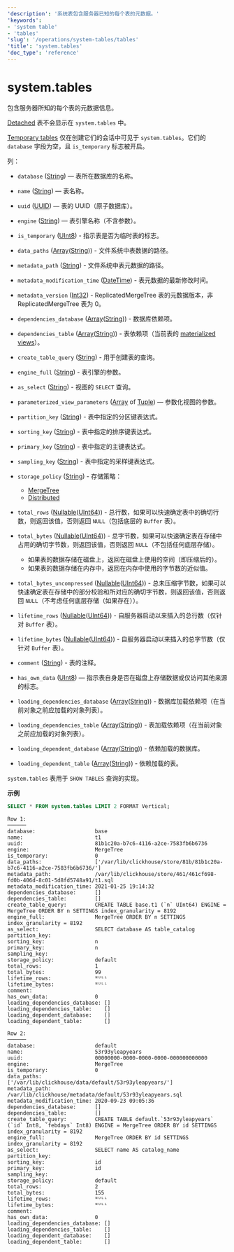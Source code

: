 ```yaml
---
'description': '系统表包含服务器已知的每个表的元数据。'
'keywords':
- 'system table'
- 'tables'
'slug': '/operations/system-tables/tables'
'title': 'system.tables'
'doc_type': 'reference'
---
```



# system.tables

包含服务器所知的每个表的元数据信息。

[Detached](../../sql-reference/statements/detach.md) 表不会显示在 `system.tables` 中。

[Temporary tables](../../sql-reference/statements/create/table.md#temporary-tables) 仅在创建它们的会话中可见于 `system.tables`。它们的 `database` 字段为空，且 `is_temporary` 标志被开启。

列：

- `database` ([String](../../sql-reference/data-types/string.md)) — 表所在数据库的名称。

- `name` ([String](../../sql-reference/data-types/string.md)) — 表名称。

- `uuid` ([UUID](../../sql-reference/data-types/uuid.md)) — 表的 UUID（原子数据库）。

- `engine` ([String](../../sql-reference/data-types/string.md)) — 表引擎名称（不含参数）。

- `is_temporary` ([UInt8](../../sql-reference/data-types/int-uint.md)) - 指示表是否为临时表的标志。

- `data_paths` ([Array](../../sql-reference/data-types/array.md)([String](../../sql-reference/data-types/string.md))) - 文件系统中表数据的路径。

- `metadata_path` ([String](../../sql-reference/data-types/string.md)) - 文件系统中表元数据的路径。

- `metadata_modification_time` ([DateTime](../../sql-reference/data-types/datetime.md)) - 表元数据的最新修改时间。

- `metadata_version` ([Int32](../../sql-reference/data-types/int-uint.md)) - ReplicatedMergeTree 表的元数据版本，非 ReplicatedMergeTree 表为 0。

- `dependencies_database` ([Array](../../sql-reference/data-types/array.md)([String](../../sql-reference/data-types/string.md))) - 数据库依赖项。

- `dependencies_table` ([Array](../../sql-reference/data-types/array.md)([String](../../sql-reference/data-types/string.md))) - 表依赖项（当前表的 [materialized views](/sql-reference/statements/create/view#materialized-view)）。

- `create_table_query` ([String](../../sql-reference/data-types/string.md)) - 用于创建表的查询。

- `engine_full` ([String](../../sql-reference/data-types/string.md)) - 表引擎的参数。

- `as_select` ([String](../../sql-reference/data-types/string.md)) - 视图的 `SELECT` 查询。

- `parameterized_view_parameters` ([Array](../../sql-reference/data-types/array.md) of [Tuple](../../sql-reference/data-types/tuple.md)) — 参数化视图的参数。

- `partition_key` ([String](../../sql-reference/data-types/string.md)) - 表中指定的分区键表达式。

- `sorting_key` ([String](../../sql-reference/data-types/string.md)) - 表中指定的排序键表达式。

- `primary_key` ([String](../../sql-reference/data-types/string.md)) - 表中指定的主键表达式。

- `sampling_key` ([String](../../sql-reference/data-types/string.md)) - 表中指定的采样键表达式。

- `storage_policy` ([String](../../sql-reference/data-types/string.md)) - 存储策略：

  - [MergeTree](../../engines/table-engines/mergetree-family/mergetree.md#table_engine-mergetree-multiple-volumes)
  - [Distributed](/engines/table-engines/special/distributed)

- `total_rows` ([Nullable](../../sql-reference/data-types/nullable.md)([UInt64](../../sql-reference/data-types/int-uint.md))) - 总行数，如果可以快速确定表中的确切行数，则返回该值，否则返回 `NULL`（包括底层的 `Buffer` 表）。

- `total_bytes` ([Nullable](../../sql-reference/data-types/nullable.md)([UInt64](../../sql-reference/data-types/int-uint.md))) - 总字节数，如果可以快速确定表在存储中占用的确切字节数，则返回该值，否则返回 `NULL`（不包括任何底层存储）。

  - 如果表的数据存储在磁盘上，返回在磁盘上使用的空间（即压缩后的）。
  - 如果表的数据存储在内存中，返回在内存中使用的字节数的近似值。

- `total_bytes_uncompressed` ([Nullable](../../sql-reference/data-types/nullable.md)([UInt64](../../sql-reference/data-types/int-uint.md))) - 总未压缩字节数，如果可以快速确定表在存储中的部分校验和所对应的确切字节数，则返回该值，否则返回 `NULL`（不考虑任何底层存储（如果存在））。

- `lifetime_rows` ([Nullable](../../sql-reference/data-types/nullable.md)([UInt64](../../sql-reference/data-types/int-uint.md))) - 自服务器启动以来插入的总行数（仅针对 `Buffer` 表）。

- `lifetime_bytes` ([Nullable](../../sql-reference/data-types/nullable.md)([UInt64](../../sql-reference/data-types/int-uint.md))) - 自服务器启动以来插入的总字节数（仅针对 `Buffer` 表）。

- `comment` ([String](../../sql-reference/data-types/string.md)) - 表的注释。

- `has_own_data` ([UInt8](../../sql-reference/data-types/int-uint.md)) — 指示表自身是否在磁盘上存储数据或仅访问其他来源的标志。

- `loading_dependencies_database` ([Array](../../sql-reference/data-types/array.md)([String](../../sql-reference/data-types/string.md))) - 数据库加载依赖项（在当前对象之前应加载的对象列表）。

- `loading_dependencies_table` ([Array](../../sql-reference/data-types/array.md)([String](../../sql-reference/data-types/string.md))) - 表加载依赖项（在当前对象之前应加载的对象列表）。

- `loading_dependent_database` ([Array](../../sql-reference/data-types/array.md)([String](../../sql-reference/data-types/string.md))) - 依赖加载的数据库。

- `loading_dependent_table` ([Array](../../sql-reference/data-types/array.md)([String](../../sql-reference/data-types/string.md))) - 依赖加载的表。

`system.tables` 表用于 `SHOW TABLES` 查询的实现。

**示例**

```sql
SELECT * FROM system.tables LIMIT 2 FORMAT Vertical;
```

```text
Row 1:
──────
database:                   base
name:                       t1
uuid:                       81b1c20a-b7c6-4116-a2ce-7583fb6b6736
engine:                     MergeTree
is_temporary:               0
data_paths:                 ['/var/lib/clickhouse/store/81b/81b1c20a-b7c6-4116-a2ce-7583fb6b6736/']
metadata_path:              /var/lib/clickhouse/store/461/461cf698-fd0b-406d-8c01-5d8fd5748a91/t1.sql
metadata_modification_time: 2021-01-25 19:14:32
dependencies_database:      []
dependencies_table:         []
create_table_query:         CREATE TABLE base.t1 (`n` UInt64) ENGINE = MergeTree ORDER BY n SETTINGS index_granularity = 8192
engine_full:                MergeTree ORDER BY n SETTINGS index_granularity = 8192
as_select:                  SELECT database AS table_catalog
partition_key:
sorting_key:                n
primary_key:                n
sampling_key:
storage_policy:             default
total_rows:                 1
total_bytes:                99
lifetime_rows:              ᴺᵁᴸᴸ
lifetime_bytes:             ᴺᵁᴸᴸ
comment:
has_own_data:               0
loading_dependencies_database: []
loading_dependencies_table:    []
loading_dependent_database:    []
loading_dependent_table:       []

Row 2:
──────
database:                   default
name:                       53r93yleapyears
uuid:                       00000000-0000-0000-0000-000000000000
engine:                     MergeTree
is_temporary:               0
data_paths:                 ['/var/lib/clickhouse/data/default/53r93yleapyears/']
metadata_path:              /var/lib/clickhouse/metadata/default/53r93yleapyears.sql
metadata_modification_time: 2020-09-23 09:05:36
dependencies_database:      []
dependencies_table:         []
create_table_query:         CREATE TABLE default.`53r93yleapyears` (`id` Int8, `febdays` Int8) ENGINE = MergeTree ORDER BY id SETTINGS index_granularity = 8192
engine_full:                MergeTree ORDER BY id SETTINGS index_granularity = 8192
as_select:                  SELECT name AS catalog_name
partition_key:
sorting_key:                id
primary_key:                id
sampling_key:
storage_policy:             default
total_rows:                 2
total_bytes:                155
lifetime_rows:              ᴺᵁᴸᴸ
lifetime_bytes:             ᴺᵁᴸᴸ
comment:
has_own_data:               0
loading_dependencies_database: []
loading_dependencies_table:    []
loading_dependent_database:    []
loading_dependent_table:       []
```
